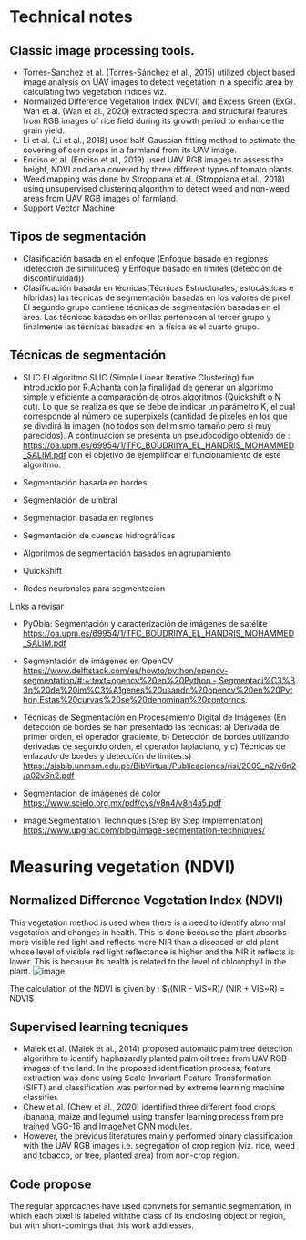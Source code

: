 # Technical notes

## Classic image processing tools. 
- Torres-Sanchez et al. (Torres-Sánchez et al., 2015) utilized object based image analysis on UAV images to detect vegetation in a specific area by calculating two vegetation indices viz. 
- Normalized Difference Vegetation Index (NDVI) and Excess Green (ExG). Wan et al. (Wan et al., 2020) extracted spectral and structural features from RGB images of rice field during its growth period to enhance the grain yield. 
- Li et al. (Li et al., 2018) used half-Gaussian fitting method to estimate the covering of corn crops in a farmland from its UAV image. 
- Enciso et al. (Enciso et al., 2019) used UAV RGB images to assess the height, NDVI and area covered by three different types of tomato plants.
- Weed mapping was done by Stroppiana et al. (Stroppiana et al., 2018) using unsupervised clustering algorithm to detect weed and non-weed areas from UAV RGB images of farmland.
- Support Vector Machine



## Tipos de segmentación
- Clasificación basada en el enfoque (Enfoque basado en regiones (detección de similitudes) y Enfoque basado en límites (detección de discontinuidad))
- Clasificación basada en técnicas(Técnicas Estructurales, estocásticas e híbridas)
las técnicas de segmentación basadas en los valores de pıxel. El segundo grupo contiene técnicas de segmentación basadas en el área. Las técnicas basadas en orillas pertenecen al tercer grupo y finalmente las técnicas basadas en la física es el cuarto grupo.
## Técnicas de segmentación
- SLIC
El algoritmo SLIC (Simple Linear Iterative Clustering) fue introducido por R.Achanta con la finalidad de generar un algoritmo simple y eficiente a comparación de otros algoritmos (Quickshift o N cut). Lo que se realiza es que se debe de indicar un parámetro K, el cual corresponde al número de superpixels (cantidad de pixeles en los que se dividirá la imagen (no todos son del mismo tamaño pero si muy parecidos).  A continuación se presenta un pseudocodigo obtenido de : https://oa.upm.es/69954/1/TFC_BOUDRIIYA_EL_HANDRIS_MOHAMMED_SALIM.pdf con el objetivo de ejemplificar el funcionamiento de este algoritmo.
<p align="center">
  <![image](https://user-images.githubusercontent.com/111094131/191816901-fb7cc23f-c1b4-4a94-a8f5-6121936e7ffe.png)>
</p>




- Segmentación basada en bordes

- Segmentación de umbral

- Segmentación basada en regiones

- Segmentación de cuencas hidrográficas

- Algoritmos de segmentación basados en agrupamiento

- QuickShift

- Redes neuronales para segmentación

Links a revisar
- PyObia: Segmentación y caracterización de imágenes de satélite
https://oa.upm.es/69954/1/TFC_BOUDRIIYA_EL_HANDRIS_MOHAMMED_SALIM.pdf

- Segmentación de imágenes en OpenCV https://www.delftstack.com/es/howto/python/opencv-segmentation/#:~:text=opencv%20en%20Python.-,Segmentaci%C3%B3n%20de%20im%C3%A1genes%20usando%20opencv%20en%20Python,Estas%20curvas%20se%20denominan%20contornos.

- Técnicas de Segmentación en Procesamiento Digital de Imágenes (En detección de bordes se han presentado las técnicas: a) Derivada de primer orden, el operador gradiente, b) Detección de bordes utilizando derivadas de segundo orden, el operador laplaciano, y c) Técnicas de enlazado de bordes y detección de límites.s)
https://sisbib.unmsm.edu.pe/BibVirtual/Publicaciones/risi/2009_n2/v6n2/a02v6n2.pdf

- Segmentacion de imágenes de color
https://www.scielo.org.mx/pdf/cys/v8n4/v8n4a5.pdf

- Image Segmentation Techniques [Step By Step Implementation]
https://www.upgrad.com/blog/image-segmentation-techniques/


# Measuring vegetation  (NDVI)
## Normalized Difference Vegetation Index (NDVI)
This vegetation method is used when there is a need to identify abnormal vegetation and changes in health. This is done because the plant absorbs more visible red light and reflects more NIR than a diseased or old plant whose level of visible red light reflectance is higher and the NIR it reflects is lower. This is because its health is related to the level of chlorophyll in the plant. 
![image](https://user-images.githubusercontent.com/111094131/193896755-e1883078-b1f3-4e07-bf94-2ef90c74585d.png)

The calculation of the NDVI is given by :
$\(NIR - VIS~R)/ (NIR + VIS~R) = NDVI$


## Supervised learning tecniques
- Malek et al. (Malek et al., 2014) proposed automatic palm tree detection algorithm to identify haphazardly planted palm oil trees from UAV RGB images of the land. In the proposed identification process, feature extraction was done using Scale-Invariant Feature Transformation (SIFT) and classification was performed by extreme learning machine classifier.
- Chew et al. (Chew et al., 2020) identified three different food crops (banana, maize and legume) using transfer learning process from pre trained VGG-16 and ImageNet CNN modules.
- However, the previous literatures mainly performed binary classification with the UAV RGB images i.e. segregation of crop region (viz. rice, weed and tobacco, or tree, planted area) from non-crop region.

## Code propose
The regular approaches have used convnets for semantic segmentation, in which each pixel is labeled withthe class of its enclosing object or region, but with short-comings that this work addresses.
